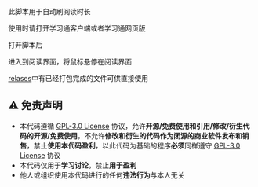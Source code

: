 此脚本用于自动刷阅读时长

使用时请打开学习通客户端或者学习通网页版

打开脚本后

进入到阅读界面，将鼠标悬停在阅读界面

[relases](https://github.com/SJYssr/Cx_ydsc/releases/tag/V1.0.0)中有已经打包完成的文件可供直接使用

## :warning: 免责声明
- 本代码遵循 [GPL-3.0 License](https://github.com/SJYssr/Cx_ydsc/blob/main/LICENSE) 协议，允许**开源/免费使用和引用/修改/衍生代码的开源/免费使用**，不允许**修改和衍生的代码作为闭源的商业软件发布和销售**，禁止**使用本代码盈利**，以此代码为基础的程序**必须**同样遵守 [GPL-3.0 License](https://github.com/SJYssr/Cx_ydsc/blob/main/LICENSE) 协议
- 本代码仅用于**学习讨论**，禁止**用于盈利**
- 他人或组织使用本代码进行的任何**违法行为**与本人无关